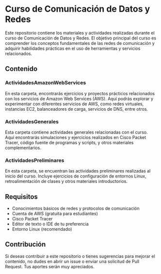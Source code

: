 # Curso de Comunicación de Datos y Redes

Este repositorio contiene los materiales y actividades realizadas durante el curso de Comunicación de Datos y Redes. El objetivo principal del curso es comprender los conceptos fundamentales de las redes de comunicación y adquirir habilidades prácticas en el uso de herramientas y servicios relacionados.

## Contenido

### ActividadesAmazonWebServices

En esta carpeta, encontrarás ejercicios y proyectos prácticos relacionados con los servicios de Amazon Web Services (AWS). Aquí podrás explorar y experimentar con diferentes servicios de AWS, como redes virtuales, instancias EC2, balanceadores de carga, servicios de DNS, entre otros.

### ActividadesGenerales

Esta carpeta contiene actividades generales relacionadas con el curso. Aquí encontrarás simulaciones y ejercicios realizados en Cisco Packet Tracer, código fuente de programas y scripts, y otros materiales complementarios.

### ActividadesPreliminares

En esta carpeta, se encuentran las actividades preliminares realizadas al inicio del curso. Incluye ejercicios de configuración de entornos Linux, retroalimentación de clases y otros materiales introductorios.

## Requisitos

- Conocimientos básicos de redes y protocolos de comunicación
- Cuenta de AWS (gratuita para estudiantes)
- Cisco Packet Tracer
- Editor de texto o IDE de tu preferencia
- Entorno Linux (recomendado)

## Contribución

Si deseas contribuir a este repositorio o tienes sugerencias para mejorar el contenido, no dudes en abrir un issue o enviar una solicitud de Pull Request. Tus aportes serán muy apreciados.
